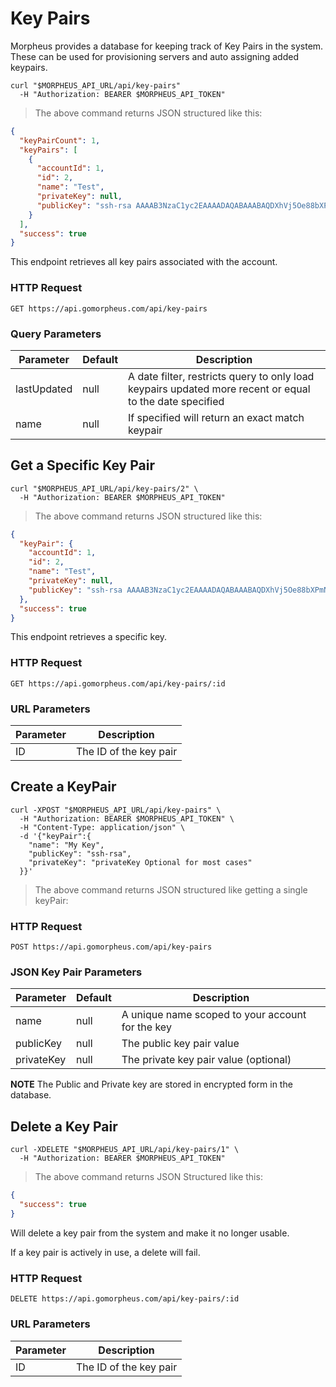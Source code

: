 # Key Pairs

Morpheus provides a database for keeping track of Key Pairs in the system. These can be used for provisioning servers and auto assigning added keypairs.

<!--## Get All Key Pairs-->

```shell
curl "$MORPHEUS_API_URL/api/key-pairs"
  -H "Authorization: BEARER $MORPHEUS_API_TOKEN"
```

> The above command returns JSON structured like this:

```json
{
  "keyPairCount": 1,
  "keyPairs": [
    {
      "accountId": 1,
      "id": 2,
      "name": "Test",
      "privateKey": null,
      "publicKey": "ssh-rsa AAAAB3NzaC1yc2EAAAADAQABAAABAQDXhVj5Oe88bXPmNA32iZ0ijlgbTkeCgnTkLwDyGfOTBH56QR9gwU66B1mh+ceU/lm1jS0zNuHtGFiMabbL+7a+MgJ7HVuaV4CR2/a/cp1yEzvvuJE6IvoGzDiXIdafasdfxcvdfadfVcEyOn+TW16rbS6GR/IwuvS81GqSJ6Z5/IJh4R5IW5yzK6z6BTHtX+vQQN9xv60JmwBC1NO5UVps2KVDBSCildlNlPR4AFrtVYDPSjRmjvj3DjGnJ6YlgjFIgc23bk1t0pknocgkB+7QZrkt1ed6AWVojGTUo2B9Cd/MphCKfZ davydotcom@Davids-MacBook-Pro-2.local"
    }
  ],
  "success": true
}
```

This endpoint retrieves all key pairs associated with the account.

### HTTP Request

`GET https://api.gomorpheus.com/api/key-pairs`

### Query Parameters

Parameter | Default | Description
--------- | ------- | -----------
lastUpdated | null | A date filter, restricts query to only load keypairs updated more recent or equal to the date specified
name | null | If specified will return an exact match keypair


## Get a Specific Key Pair


```shell
curl "$MORPHEUS_API_URL/api/key-pairs/2" \
  -H "Authorization: BEARER $MORPHEUS_API_TOKEN"
```

> The above command returns JSON structured like this:

```json
{
  "keyPair": {
    "accountId": 1,
    "id": 2,
    "name": "Test",
    "privateKey": null,
    "publicKey": "ssh-rsa AAAAB3NzaC1yc2EAAAADAQABAAABAQDXhVj5Oe88bXPmNA32iZ0ijlgbTkeCgnTkLwDyGfOTBH56QR9gwU66B1mh+ceU/lm1jS0zNuHtGFiMabbL+7a+MgJ7HVuaV4CR2/a/cp1yEzvvuJE6IvoGzDiXIdafasdfxcvdfadfVcEyOn+TW16rbS6GR/IwuvS81GqSJ6Z5/IJh4R5IW5yzK6z6BTHtX+vQQN9xv60JmwBC1NO5UVps2KVDBSCildlNlPR4AFrtVYDPSjRmjvj3DjGnJ6YlgjFIgc23bk1t0pknocgkB+7QZrkt1ed6AWVojGTUo2B9Cd/MphCKfZ davydotcom@Davids-MacBook-Pro-2.local"
  },
  "success": true
}
```

This endpoint retrieves a specific key.


### HTTP Request

`GET https://api.gomorpheus.com/api/key-pairs/:id`

### URL Parameters

Parameter | Description
--------- | -----------
ID | The ID of the key pair

## Create a KeyPair

```shell
curl -XPOST "$MORPHEUS_API_URL/api/key-pairs" \
  -H "Authorization: BEARER $MORPHEUS_API_TOKEN" \
  -H "Content-Type: application/json" \
  -d '{"keyPair":{
    "name": "My Key",
    "publicKey": "ssh-rsa",
    "privateKey": "privateKey Optional for most cases"
  }}'
```

> The above command returns JSON structured like getting a single keyPair: 

### HTTP Request

`POST https://api.gomorpheus.com/api/key-pairs`

### JSON Key Pair Parameters

Parameter | Default | Description
--------- | ------- | -----------
name      | null | A unique name scoped to your account for the key
publicKey | null | The public key pair value
privateKey | null | The private key pair value (optional)

**NOTE** The Public and Private key are stored in encrypted form in the database.

## Delete a Key Pair

```shell
curl -XDELETE "$MORPHEUS_API_URL/api/key-pairs/1" \
  -H "Authorization: BEARER $MORPHEUS_API_TOKEN"
```

> The above command returns JSON Structured like this:

```json
{
  "success": true
}
```


Will delete a key pair from the system and make it no longer usable.

<aside class="info">
If a key pair is actively in use, a delete will fail.
</aside>

### HTTP Request

`DELETE https://api.gomorpheus.com/api/key-pairs/:id`

### URL Parameters

Parameter | Description
--------- | -----------
ID | The ID of the key pair
